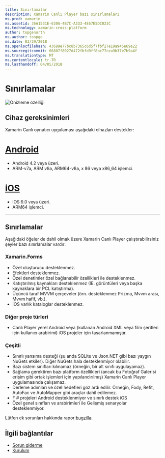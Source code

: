 ```yaml
---
title: Sınırlamalar
description: Xamarin Canlı Player bazı sınırlamaları
ms.prod: xamarin
ms.assetid: 36A1531E-630A-4B7C-A333-4E67E5DC023C
ms.technology: xamarin-cross-platform
author: topgenorth
ms.author: toopge
ms.date: 03/29/2018
ms.openlocfilehash: 43699e77bc8b7365c6d5f7fbf27e19a945e69e22
ms.sourcegitcommit: 66807f8927d472fbfd0ff8bc77cea9b37e7b9a4f
ms.translationtype: MT
ms.contentlocale: tr-TR
ms.lasthandoff: 04/05/2018
---
```

# <a name="limitations"></a>Sınırlamalar

![Önizleme özelliği](~/media/shared/preview.png)

## <a name="device-requirements"></a>Cihaz gereksinimleri
Xamarin Canlı oynatıcı uygulaması aşağıdaki cihazları destekler:

# <a name="androidtabandroid"></a>[Android](#tab/android)

- Android 4.2 veya üzeri.
- ARM-v7a, ARM v8a, ARM64-v8a, x 86 veya x86_64 işlemci.

# <a name="iostabios"></a>[iOS](#tab/ios)

- iOS 9.0 veya üzeri.
- ARM64 işlemci.

-----

## <a name="limitations"></a>Sınırlamalar

Aşağıdaki öğeler de dahil olmak üzere Xamarin Canlı Player çalıştırabilirsiniz şeyler bazı sınırlamalar vardır:

### <a name="xamarinforms"></a>Xamarin.Forms
- Özel oluşturucu desteklenmez.
- Efektleri desteklenmez.
- Özel denetimler özel bağlanabilir özellikleri ile desteklenmez.
- Katıştırılmış kaynakları desteklenmez (IE. görüntüleri veya başka kaynaklara bir PCL katıştırma).
- Üçüncü taraf MVVM çerçeveler (örn. desteklenmez Prizma, Mvvm arası, Mvvm hafif, vb.).
- İOS varlık kataloglar desteklenmez.

### <a name="other-project-types"></a>Diğer proje türleri
- Canlı Player yerel Android veya (kullanan Android XML veya film şeritleri için kullanıcı arabirimi) iOS projeler için tasarlanmamıştır.

### <a name="misc"></a>Çeşitli
- Sınırlı yansıma desteği (şu anda SQLite ve Json.NET gibi bazı yaygın NuGets etkiler). Diğer NuGets hala desteklenmiyor olabilir.
- Bazı sistem sınıfları kılınamaz (örneğin, bir alt sınıfı uygulayamaz).
- Sağlama gerektiren bazı platform özellikleri (ancak bu Fotoğraf Galerisi erişim gibi ortak işlemleri için yapılandırılmış) Xamarin Canlı Player uygulamasında çalışamaz.
- Derleme adımları ve özel hedefleri göz ardı edilir. Örneğin, Fody, Refit, AutoFac ve AutoMapper gibi araçlar dahil edilemez.
- F # projeleri Android desteklenmiyor ve sınırlı destek iOS
- Özel genel sınıfları ve arabirimleri ile Gelişmiş senaryolar desteklenmiyor.

Lütfen ek sorunları hakkında rapor [bugzilla](https://aka.ms/live-player-report-issue).


## <a name="related-links"></a>İlgili bağlantılar

- [Sorun giderme](~/tools/live-player/troubleshooting.md)
- [Kurulum](~/tools/live-player/install.md)
